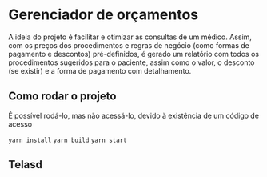 # Gerenciador de orçamentos
A ideia do projeto é facilitar e otimizar as consultas de um médico. Assim, com os preços dos procedimentos e regras de negócio (como formas de pagamento e descontos) pré-definidos, é gerado um relatório com todos os procedimentos sugeridos para o paciente, assim como o valor, o desconto (se existir) e a forma de pagamento com detalhamento.

## Como rodar o projeto
É possível rodá-lo, mas não acessá-lo, devido à existência de um código de acesso

`yarn install`
`yarn build`
`yarn start`

## Telasd